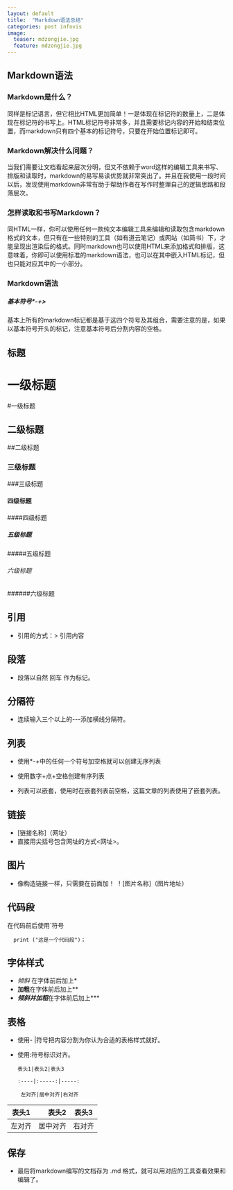 ```yaml
---
layout: default
title:  "Markdown语法总结"
categories: post infovis
image:
  teaser: mdzongjie.jpg
  feature: mdzongjie.jpg
---
```


## Markdown语法
### Markdown是什么？
同样是标记语言，但它相比HTML更加简单！一是体现在标记符的数量上，二是体现在标记符的书写上。HTML标记符号非常多，并且需要标记内容的开始和结束位置，而markdown只有四个基本的标记符号，只要在开始位置标记即可。
### Markdown解决什么问题？
当我们需要让文档看起来层次分明，但又不依赖于word这样的编辑工具来书写、排版和读取时，markdown的易写易读优势就非常突出了。并且在我使用一段时间以后，发现使用markdown非常有助于帮助作者在写作时整理自己的逻辑思路和段落层次。
### 怎样读取和书写Markdown？
同HTML一样，你可以使用任何一款纯文本编辑工具来编辑和读取包含markdown格式的文本，但只有在一些特别的工具（如有道云笔记）或网站（如简书）下，才能呈现出渲染后的格式。同时markdown也可以使用HTML来添加格式和排版，这意味着，你即可以使用标准的markdown语法，也可以在其中嵌入HTML标记，但也只能对应其中的一小部分。
### Markdown语法
##### 基本符号*-+>
基本上所有的markdown标记都是基于这四个符号及其组合，需要注意的是，如果以基本符号开头的标记，注意基本符号后分割内容的空格。
## 标题
# 一级标题 
#一级标题
## 二级标题 
##二级标题
### 三级标题      
###三级标题
#### 四级标题
####四级标题
##### 五级标题
#####五级标题
###### 六级标题
######六级标题


## 引用
- 引用的方式：> 引用内容
## 段落
- 段落以自然 回车 作为标记。
## 分隔符
- 连续输入三个以上的---添加横线分隔符。
## 列表
- 使用*-+中的任何一个符号加空格就可以创建无序列表

- 使用数字+点+空格创建有序列表

- 列表可以嵌套，使用时在嵌套列表前空格，这篇文章的列表使用了嵌套列表。
## 链接
- [链接名称]（网址）
- 直接用尖括号包含网址的方式<网址>。
## 图片
- 像构造链接一样，只需要在前面加！
！[图片名称]（图片地址）
## 代码段
在代码前后使用`符号

```
  print ("这是一个代码段")；
```
## 字体样式
- *倾斜* 在字体前后加上*
- **加粗**在字体前后加上**
- ***倾斜并加粗***在字体前后加上***
## 表格
- 使用- |符号把内容分割为你认为合适的表格样式就好。
- 使用:符号标识对齐。

      表头1|表头2|表头3

      :----|:-----:|-----:

       左对齐|居中对齐|右对齐

     
|表头1|表头2|表头3|
|-----|----:|:---:|
|左对齐|居中对齐|右对齐
## 保存
- 最后将markdown编写的文档存为 .md 格式，就可以用对应的工具查看效果和编辑了。
